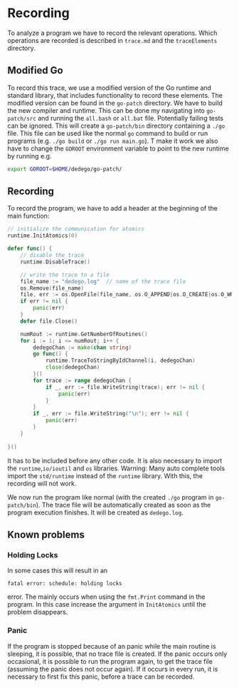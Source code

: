 # Recording

To analyze a program we have to record the relevant operations. Which operations are recorded is described in `trace.md` and the `traceElements` directory.

## Modified Go

To record this trace, we use a modified version of the Go runtime and standard library, that includes functionality to record these elements. The modified version can be found in the `go-patch` directory. We have to build the new compiler and runtime. This can be done my navigating into `go-patch/src` and running the `all.bash` or `all.bat` file. Potentially failing tests can be ignored. This will create a `go-patch/bin` directory containing a `./go` file. This file can be used like the normal `go` command to build or run programs (e.g. `./go build` or `./go run main.go`). T make it work we also have to change the `GOROOT` environment variable to point to the new runtime by running e.g.
```bash
export GOROOT=$HOME/dedego/go-patch/
```

## Recording
To record the program, we have to add a header at the beginning of the main function:
```go
// initialize the communication for atomics
runtime.InitAtomics(0)

defer func() {
    // disable the trace
	runtime.DisableTrace()

    // write the trace to a file
	file_name := "dedego.log"  // name of the trace file
	os.Remove(file_name)
	file, err := os.OpenFile(file_name, os.O_APPEND|os.O_CREATE|os.O_WRONLY, 0644)
	if err != nil {
		panic(err)
	}
	defer file.Close()

	numRout := runtime.GetNumberOfRoutines()
	for i := 1; i <= numRout; i++ {
		dedegoChan := make(chan string)
		go func() {
			runtime.TraceToStringByIdChannel(i, dedegoChan)
			close(dedegoChan)
		}()
		for trace := range dedegoChan {
			if _, err := file.WriteString(trace); err != nil {
				panic(err)
			}
		}
		if _, err := file.WriteString("\n"); err != nil {
			panic(err)
		}
	}
	
}()
```

It has to be included before any other code. It is also necessary to import the `runtime`,`io/ioutil` and `os` libraries. Warning: Many auto complete tools import the `std/runtime` instead of the `runtime` library. With this, the recording will not work. 

We now run the program like normal (with the created `./go` program in `go-patch/bin`). The trace file will be automatically created as soon as the program execution finishes. It will be created as `dedego.log`.

## Known problems

### Holding Locks

In some cases this will result in an 
```
fatal error: schedule: holding locks
``` 
error. The mainly occurs when using the `fmt.Print` command in the 
program. In this case increase the argument in `InitAtomics` until 
the problem disappears.

### Panic

If the program is stopped because of an panic while the main routine is
sleeping, it is possible, that no trace file is created. If the panic
occurs only occasional, it is possible to run the program again, to get
the trace file (assuming the panic does not occur again). If it occurs
in every run, it is necessary to first fix this panic, before a trace can
be recorded.